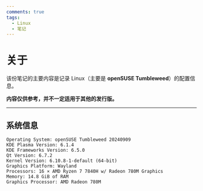 ```yaml
---
comments: true
tags:
  - Linux
  - 笔记
---
```


# 关于

该份笔记的主要内容是记录 Linux（主要是 **openSUSE Tumbleweed**）的配置信息。

**内容仅供参考，并不一定适用于其他的发行版。**

---

## 系统信息

```
Operating System: openSUSE Tumbleweed 20240909
KDE Plasma Version: 6.1.4
KDE Frameworks Version: 6.5.0
Qt Version: 6.7.2
Kernel Version: 6.10.8-1-default (64-bit)
Graphics Platform: Wayland
Processors: 16 × AMD Ryzen 7 7840H w/ Radeon 780M Graphics
Memory: 14.8 GiB of RAM
Graphics Processor: AMD Radeon 780M
```